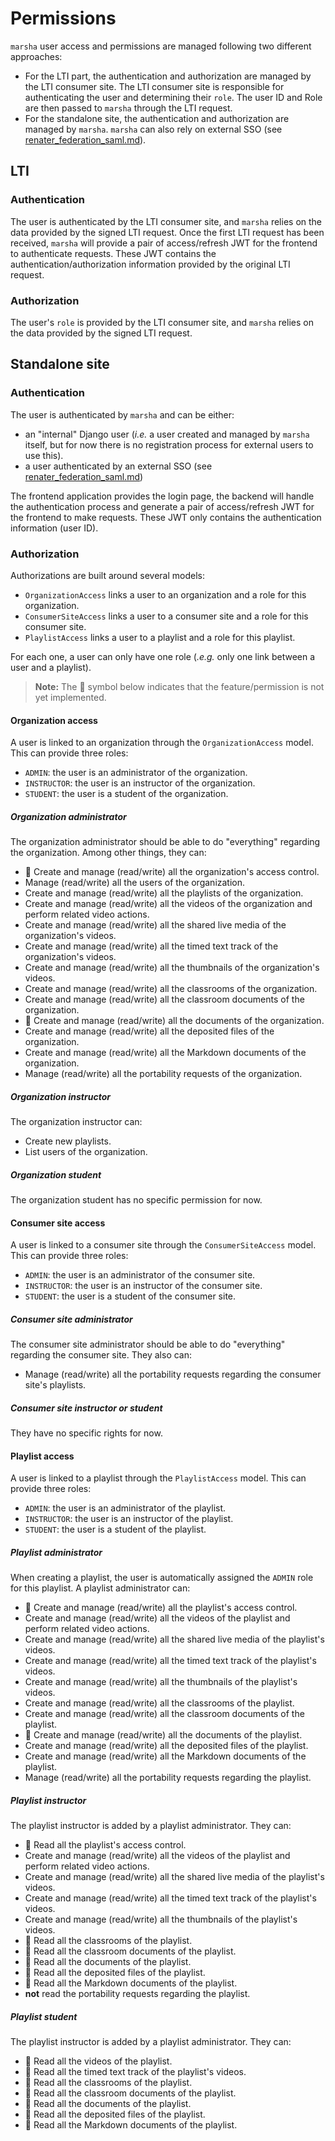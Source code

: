 # Permissions

`marsha` user access and permissions are managed following two different approaches:

- For the LTI part, the authentication and authorization are managed by the LTI consumer site.
  The LTI consumer site is responsible for authenticating the user and determining
  their `role`. The user ID and Role are then passed to `marsha` through the LTI
  request.
- For the standalone site, the authentication and authorization are managed by `marsha`.
  `marsha` can also rely on external SSO (see [renater_federation_saml.md](renater_federation_saml.md)).


## LTI

### Authentication

The user is authenticated by the LTI consumer site, and `marsha` relies on the data provided by the signed LTI request.
Once the first LTI request has been received, `marsha` will provide a pair of access/refresh JWT for the frontend 
to authenticate requests.
These JWT contains the authentication/authorization information provided by the original LTI request.

### Authorization

The user's `role` is provided by the LTI consumer site, and `marsha` relies on the data provided by the signed LTI request.


## Standalone site

### Authentication

The user is authenticated by `marsha` and can be either:

- an "internal" Django user (_i.e._ a user created and managed by `marsha` itself, 
  but for now there is no registration process for external users to use this).
- a user authenticated by an external SSO (see [renater_federation_saml.md](renater_federation_saml.md))

The frontend application provides the login page, the backend will handle the authentication process and 
generate a pair of access/refresh JWT for the frontend to make requests.
These JWT only contains the authentication information (user ID).

### Authorization

Authorizations are built around several models:

- `OrganizationAccess` links a user to an organization and a role for this organization.
- `ConsumerSiteAccess` links a user to a consumer site and a role for this consumer site.
- `PlaylistAccess` links a user to a playlist and a role for this playlist.

For each one, a user can only have one role (_.e.g._ only one link between a user and a playlist).

> **Note:** The 🚧 symbol below indicates that the feature/permission is not yet implemented.

#### Organization access

A user is linked to an organization through the `OrganizationAccess` model. This can provide three roles:

- `ADMIN`: the user is an administrator of the organization.
- `INSTRUCTOR`: the user is an instructor of the organization.
- `STUDENT`: the user is a student of the organization.

##### Organization administrator

The organization administrator should be able to do "everything" regarding the organization. 
Among other things, they can: 

- 🚧 Create and manage (read/write) all the organization's access control.
- Manage (read/write) all the users of the organization.
- Create and manage (read/write) all the playlists of the organization.
- Create and manage (read/write) all the videos of the organization and perform related video actions.
- Create and manage (read/write) all the shared live media of the organization's videos.
- Create and manage (read/write) all the timed text track of the organization's videos.
- Create and manage (read/write) all the thumbnails of the organization's videos.
- Create and manage (read/write) all the classrooms of the organization.
- Create and manage (read/write) all the classroom documents of the organization.
- 🚧 Create and manage (read/write) all the documents of the organization.
- Create and manage (read/write) all the deposited files of the organization.
- Create and manage (read/write) all the Markdown documents of the organization.
- Manage (read/write) all the portability requests of the organization.

##### Organization instructor

The organization instructor can:

- Create new playlists.
- List users of the organization.

##### Organization student

The organization student has no specific permission for now.

#### Consumer site access

A user is linked to a consumer site through the `ConsumerSiteAccess` model. This can provide three roles:

- `ADMIN`: the user is an administrator of the consumer site.
- `INSTRUCTOR`: the user is an instructor of the consumer site.
- `STUDENT`: the user is a student of the consumer site.

##### Consumer site administrator

The consumer site administrator should be able to do "everything" regarding the consumer site.
They also can:

- Manage (read/write) all the portability requests regarding the consumer site's playlists.

##### Consumer site instructor or student

They have no specific rights for now.

#### Playlist access

A user is linked to a playlist through the `PlaylistAccess` model. This can provide three roles:

- `ADMIN`: the user is an administrator of the playlist.
- `INSTRUCTOR`: the user is an instructor of the playlist.
- `STUDENT`: the user is a student of the playlist.

##### Playlist administrator

When creating a playlist, the user is automatically assigned the `ADMIN` role for this playlist.
A playlist administrator can:

- 🚧 Create and manage (read/write) all the playlist's access control.
- Create and manage (read/write) all the videos of the playlist and perform related video actions.
- Create and manage (read/write) all the shared live media of the playlist's videos.
- Create and manage (read/write) all the timed text track of the playlist's videos.
- Create and manage (read/write) all the thumbnails of the playlist's videos.
- Create and manage (read/write) all the classrooms of the playlist.
- Create and manage (read/write) all the classroom documents of the playlist.
- 🚧 Create and manage (read/write) all the documents of the playlist.
- Create and manage (read/write) all the deposited files of the playlist.
- Create and manage (read/write) all the Markdown documents of the playlist.
- Manage (read/write) all the portability requests regarding the playlist.

##### Playlist instructor

The playlist instructor is added by a playlist administrator. They can:

- 🚧 Read all the playlist's access control.
- Create and manage (read/write) all the videos of the playlist and perform related video actions.
- Create and manage (read/write) all the shared live media of the playlist's videos.
- Create and manage (read/write) all the timed text track of the playlist's videos.
- Create and manage (read/write) all the thumbnails of the playlist's videos.
- 🚧 Read all the classrooms of the playlist.
- 🚧 Read all the classroom documents of the playlist.
- 🚧 Read all the documents of the playlist.
- 🚧 Read all the deposited files of the playlist.
- 🚧 Read all the Markdown documents of the playlist.
- **not** read the portability requests regarding the playlist.

##### Playlist student

The playlist instructor is added by a playlist administrator. They can:

- 🚧 Read all the videos of the playlist.
- 🚧 Read all the timed text track of the playlist's videos.
- 🚧 Read all the classrooms of the playlist.
- 🚧 Read all the classroom documents of the playlist.
- 🚧 Read all the documents of the playlist.
- 🚧 Read all the deposited files of the playlist.
- 🚧 Read all the Markdown documents of the playlist.

